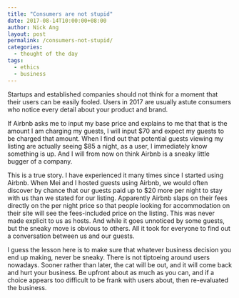 ```yaml
---
title: "Consumers are not stupid"
date: 2017-08-14T10:00:00+08:00
author: Nick Ang
layout: post
permalink: /consumers-not-stupid/
categories:
  - thought of the day
tags:
  - ethics
  - business
---
```


Startups and established companies should not think for a moment that their users can be easily fooled. Users in 2017 are usually astute consumers who notice every detail about your product and brand.

<!--more-->

If Airbnb asks me to input my base price and explains to me that that is the amount I am charging my guests, I will input $70 and expect my guests to be charged that amount. When I find out that potential guests viewing my listing are actually seeing $85 a night, as a user, I immediately know something is up. And I will from now on think Airbnb is a sneaky little bugger of a company.

This is a true story. I have experienced it many times since I started using Airbnb. When Mei and I hosted guests using Airbnb, we would often discover by chance that our guests paid up to $20 more per night to stay with us than we stated for our listing. Apparently Airbnb slaps on their fees directly on the per night price so that people looking for accommodation on their site will see the fees-included price on the listing. This was never made explicit to us as hosts. And while it goes unnoticed by some guests, but the sneaky move is obvious to others. All it took for everyone to find out a conversation between us and our guests.

I guess the lesson here is to make sure that whatever business decision you end up making, never be sneaky. There is not tiptoeing around users nowadays. Sooner rather than later, the cat will be out, and it will come back and hurt your business. Be upfront about as much as you can, and if a choice appears too difficult to be frank with users about, then re-evaluated the business.
